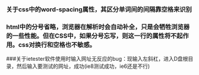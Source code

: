 ### 关于css中的word-spacing属性，其区分单词间的间隔靠空格来识别
### html中的分号省略，浏览器在解析时会自动补全，只是会牺牲浏览器的一些性能。但在CSS中，如果分号忘写，则这一行的属性将不起作用。css对换行和空格也不敏感。
###关于ietester软件使用时输入网址无反应的bug：现输入左斜杠，进入D盘根目录，然后输入要测试的网址，成功(ie8测试成功，ie6还是不行)